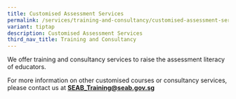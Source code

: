 ```yaml
---
title: Customised Assessment Services
permalink: /services/training-and-consultancy/customised-assessment-services/
variant: tiptap
description: Customised Assessment Services
third_nav_title: Training and Consultancy
---
```

<p>We offer training and consultancy services to raise the assessment literacy
of educators.</p>
<p>For more information on other customised courses or consultancy services,
please contact us at <strong><a href="mailto:seab_training@seab.gov.sg" rel="noopener noreferrer nofollow" target="_blank">SEAB_Training@seab.gov.sg</a></strong>
</p>